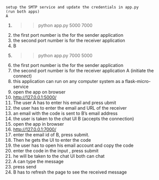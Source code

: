 	setup the SMTP service and update the credentials in app.py
	(run both apps)
	A
1.	>>python app.py 5000 7000
1.	the first port number is the for the sender application
2.	the second port number is for the receiver application
2.	B
1.	>>python app.py 7000 5000
1.	the first port number is the for the sender application
2.	the second port number is for the receiver application
	A (initiate the connect)
1.	this application can run on any computer system as a flask-micro-service
1.	open the app on browser
1.	http://127.0.0.1:5000/
2.	The user A has to enter his email and press ubmit
3.	the user has to enter the email and URL of the receiver
4.	an email with the code is sent to B’s email address
5.	the user is taken to the chat UI
	B (accepts the connection)
1.	open the app in browser
1.	http://127.0.0.1:7000/
2.	enter the  email id of B, press submit.
3.	Then he gets the UI to enter the code
1.	the user has to open his email account and copy the code
2.	enter the code in the input , press submit
4.	he will be taken to the chat UI
	both can chat
1.	A can type the message
1.	press send
2.	B has to refresh the page to see the received message

